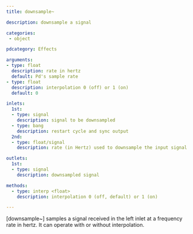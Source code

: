 ```yaml
---
title: downsample~

description: downsample a signal

categories:
 - object

pdcategory: Effects

arguments:
- type: float
  description: rate in hertz
  default: Pd's sample rate
- type: float
  description: interpolation 0 (off) or 1 (on)
  default: 0

inlets:
  1st:
  - type: signal
    description: signal to be downsampled
  - type: bang
    description: restart cycle and sync output
  2nd:
  - type: float/signal
    description: rate (in Hertz) used to downsample the input signal

outlets:
  1st:
  - type: signal
    description: downsampled signal

methods:
  - type: interp <float>
    description: interpolation 0 (off, default) or 1 (on)

---
```


[downsample~] samples a signal received in the left inlet at a frequency rate in hertz. It can operate with or without interpolation.

